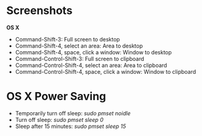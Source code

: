 # Screenshots

**OS X**
- Command-Shift-3: Full screen to desktop
- Command-Shift-4, select an area: Area to desktop
- Command-Shift-4, space, click a window: Window to desktop
- Command-Control-Shift-3: Full screen to clipboard
- Command-Control-Shift-4, select an area: Area to clipboard
- Command-Control-Shift-4, space, click a window: Window to clipboard

# OS X Power Saving
- Temporarily turn off sleep: *sudo pmset noidle*
- Turn off sleep: *sudo pmset sleep 0*
- Sleep after 15 minutes: *sudo pmset sleep 15*

